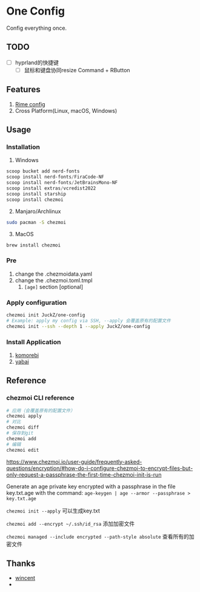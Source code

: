# One Config

Config everything once.

## TODO

- [ ] hyprland的快捷键
  - [ ] 鼠标和键盘协同resize Command + RButton

## Features

1. [Rime config](https://github.com/hugh7007/xmjd6-rere)
2. Cross Platform(Linux, macOS, Windows)

## Usage

### Installation

1. Windows

```powershell
scoop bucket add nerd-fonts
scoop install nerd-fonts/FiraCode-NF
scoop install nerd-fonts/JetBrainsMono-NF
scoop install extras/vcredist2022
scoop install starship
scoop install chezmoi
```

2. Manjaro/Archlinux

```sh
sudo pacman -S chezmoi
```

3. MacOS

```sh
brew install chezmoi
```

### Pre

1. change the .chezmoidata.yaml
2. change the .chezmoi.toml.tmpl
   1. `[age]` section [optional]

### Apply configuration

```bash
chezmoi init JuckZ/one-config
# Example: apply my config via SSH, --apply 会覆盖原有的配置文件
chezmoi init --ssh --depth 1 --apply JuckZ/one-config
```

### Install Application

1. [komorebi](./docs/komorebi.md)
2. [yabai](./docs/yabai.md)

## Reference

### chezmoi CLI reference

```sh
# 应用（会覆盖原有的配置文件）
chezmoi apply
# 对比
chezmoi diff
# 保存到git
chezmoi add 
# 编辑
chezmoi edit
```

https://www.chezmoi.io/user-guide/frequently-asked-questions/encryption/#how-do-i-configure-chezmoi-to-encrypt-files-but-only-request-a-passphrase-the-first-time-chezmoi-init-is-run


Generate an age private key encrypted with a passphrase in the file key.txt.age with the command:
`age-keygen | age --armor --passphrase > key.txt.age`

`chezmoi init --apply` 可以生成key.txt

`chezmoi add --encrypt ~/.ssh/id_rsa` 添加加密文件

`chezmoi managed --include encrypted --path-style absolute` 查看所有的加密文件

## Thanks

- [wincent](https://github.com/wincent/wincent)
- 
